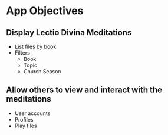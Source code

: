 # App Objectives

## Display Lectio Divina Meditations

* List files by book
* Filters
  * Book
  * Topic
  * Church Season

## Allow others to view and interact with the meditations

* User accounts
* Profiles
* Play files
